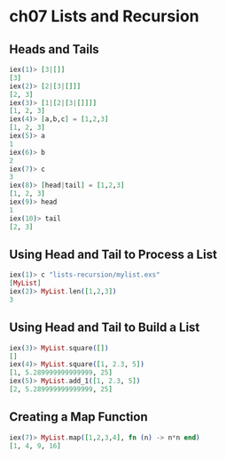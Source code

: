 # ch07 Lists and Recursion

## Heads and Tails

```exs
iex(1)> [3|[]]
[3]
iex(2)> [2|[3|[]]]
[2, 3]
iex(3)> [1|[2|[3|[]]]]
[1, 2, 3]
iex(4)> [a,b,c] = [1,2,3]
[1, 2, 3]
iex(5)> a
1
iex(6)> b
2
iex(7)> c
3
iex(8)> [head|tail] = [1,2,3]
[1, 2, 3]
iex(9)> head
1
iex(10)> tail
[2, 3]
```

## Using Head and Tail to Process a List

```exs
iex(1)> c "lists-recursion/mylist.exs"
[MyList]
iex(2)> MyList.len([1,2,3])
3
```

## Using Head and Tail to Build a List

```exs
iex(3)> MyList.square([])
[]
iex(4)> MyList.square([1, 2.3, 5])
[1, 5.289999999999999, 25]
iex(5)> MyList.add_1([1, 2.3, 5]) 
[2, 5.289999999999999, 25]
```

## Creating a Map Function

```exs
iex(7)> MyList.map([1,2,3,4], fn (n) -> n*n end)
[1, 4, 9, 16]
```